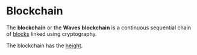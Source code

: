 # Blockchain

The **blockchain** or the **Waves blockchain** is a continuous sequential chain of [blocks](/en/blockchain/block/) linked using cryptography.

The blockchain has the [height](/en/blockchain/glossary#blockchain-height).
